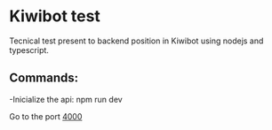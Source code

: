 # Kiwibot test

Tecnical test present to backend position in Kiwibot using nodejs and typescript.

## Commands:
-Inicialize the api: npm run dev

Go to the port [4000](http://localhost:4000/)
